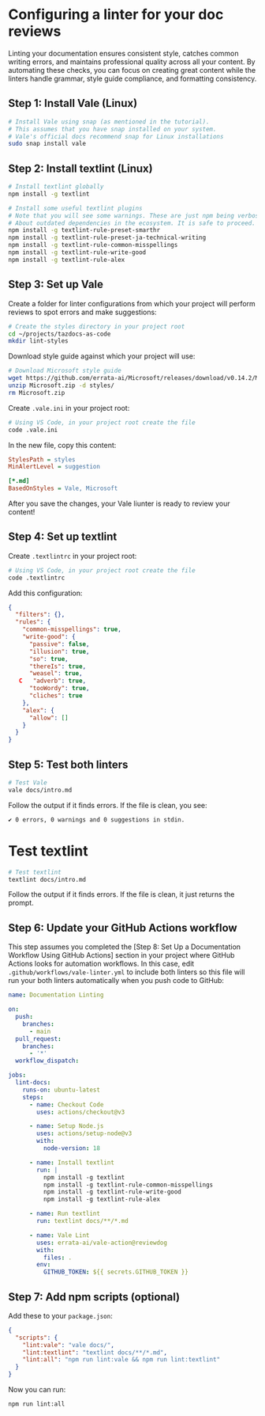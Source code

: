 # Configuring a linter for your doc reviews

Linting your documentation ensures consistent style, catches common writing errors, and maintains professional quality across all your content. By automating these checks, you can focus on creating great content while the linters handle grammar, style guide compliance, and formatting consistency.

## Step 1: Install Vale (Linux)

```bash
# Install Vale using snap (as mentioned in the tutorial).
# This assumes that you have snap installed on your system.
# Vale's official docs recommend snap for Linux installations
sudo snap install vale
```

## Step 2: Install textlint (Linux)

```bash
# Install textlint globally
npm install -g textlint

# Install some useful textlint plugins
# Note that you will see some warnings. These are just npm being verbose
# About outdated dependencies in the ecosystem. It is safe to proceed.
npm install -g textlint-rule-preset-smarthr
npm install -g textlint-rule-preset-ja-technical-writing
npm install -g textlint-rule-common-misspellings
npm install -g textlint-rule-write-good
npm install -g textlint-rule-alex
```

## Step 3: Set up Vale

Create a folder for linter configurations from which your project will perform reviews to spot errors and make suggestions:
```bash
# Create the styles directory in your project root
cd ~/projects/tazdocs-as-code
mkdir lint-styles
```

Download style guide against which your project will use:
```bash 
# Download Microsoft style guide
wget https://github.com/errata-ai/Microsoft/releases/download/v0.14.2/Microsoft.zip
unzip Microsoft.zip -d styles/
rm Microsoft.zip
```

Create `.vale.ini` in your project root:
```bash
# Using VS Code, in your project root create the file
code .vale.ini
```

In the new file, copy this content:

```ini
StylesPath = styles
MinAlertLevel = suggestion

[*.md]
BasedOnStyles = Vale, Microsoft
```
After you save the changes, your Vale liunter is ready to review your content!

## Step 4: Set up textlint

Create `.textlintrc` in your project root:

```bash
# Using VS Code, in your project root create the file
code .textlintrc
```

Add this configuration:
```json
{
  "filters": {},
  "rules": {
    "common-misspellings": true,
    "write-good": {
      "passive": false,
      "illusion": true,
      "so": true,
      "thereIs": true,
      "weasel": true,
   C   "adverb": true,
      "tooWordy": true,
      "cliches": true
    },
    "alex": {
      "allow": []
    }
  }
}
```

## Step 5: Test both linters

```bash
# Test Vale
vale docs/intro.md
```

Follow the output if it finds errors. If the file is clean, you see:
```code
✔ 0 errors, 0 warnings and 0 suggestions in stdin.
```

# Test textlint
```bash
# Test textlint
textlint docs/intro.md
```

Follow the output if it finds errors. If the file is clean, it just returns the prompt.

## Step 6: Update your GitHub Actions workflow

This step assumes you completed the [Step 8: Set Up a Documentation Workflow Using GitHub Actions] 
section in your project where GitHub Actions looks for automation workflows.  In this case, edit `.github/workflows/vale-linter.yml` to include both linters so this file will run your both linters automatically when you push code to GitHub:

```yaml
name: Documentation Linting

on:
  push:
    branches:
      - main
  pull_request:
    branches:
      - '*'
  workflow_dispatch:

jobs:
  lint-docs:
    runs-on: ubuntu-latest
    steps:
      - name: Checkout Code
        uses: actions/checkout@v3

      - name: Setup Node.js
        uses: actions/setup-node@v3
        with:
          node-version: 18

      - name: Install textlint
        run: |
          npm install -g textlint
          npm install -g textlint-rule-common-misspellings
          npm install -g textlint-rule-write-good
          npm install -g textlint-rule-alex

      - name: Run textlint
        run: textlint docs/**/*.md

      - name: Vale Lint
        uses: errata-ai/vale-action@reviewdog
        with:
          files: .
        env:
          GITHUB_TOKEN: ${{ secrets.GITHUB_TOKEN }}
```

## Step 7: Add npm scripts (optional)

Add these to your `package.json`:
```json
{
  "scripts": {
    "lint:vale": "vale docs/",
    "lint:textlint": "textlint docs/**/*.md",
    "lint:all": "npm run lint:vale && npm run lint:textlint"
  }
}
```

Now you can run:
```bash
npm run lint:all
```
